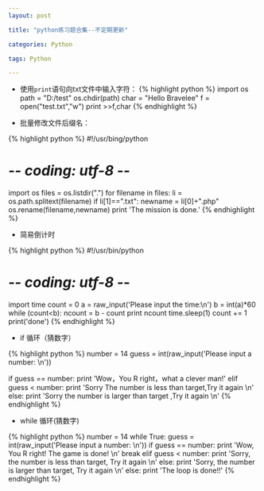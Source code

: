 ```yaml
---
layout: post

title: "python练习题合集--不定期更新"

categories: Python

tags: Python

---
```



- 使用`print`语句向txt文件中输入字符：
{% highlight python %}
import os
path = "D:/test"
os.chdir(path)
char = "Hello Bravelee"
f = open("test.txt","w")
print >>f,char
{% endhighlight %}

- 批量修改文件后缀名：

{% highlight python %}
#!/usr/bing/python
# -*- coding: utf-8 -*-
import os
files = os.listdir(".")
for filename in files:
    li = os.path.splitext(filename)
    if li[1]==".txt":
        newname = li[0]+".php"
        os.rename(filename,newname)
print 'The mission is done.'
{% endhighlight %}


- 简易倒计时

{% highlight python %}
#!/usr/bin/python
# -*- coding: utf-8 -*- 
import time
count = 0
a = raw_input('Please input the time:\n')
b = int(a)*60
while (count<b):
    ncount = b - count
    print ncount
    time.sleep(1)
    count += 1
print('done')
{% endhighlight %}


- if 循环（猜数字）

{% highlight python %}
number = 14
guess = int(raw_input('Please input a number: \n'))

if guess == number:
    print 'Wow，You R right，what a clever man!'
elif guess < number:
    print 'Sorry The number is less than target,Try it again \n'
else:
    print 'Sorry the number is larger than target ,Try it again \n'
{% endhighlight %}


- while 循环(猜数字)

{% highlight python %}
number = 14
while True:
    guess = int(raw_input('Please input a number: \n'))
    if guess == number:
        print 'Wow, You R right! The game is done! \n'
        break
    elif guess < number:
        print 'Sorry, the number is less than target, Try it again \n'
    else:
        print 'Sorry, the number is larger than target, Try it again \n'
else:
    print 'The loop is done!!'
{% endhighlight %}